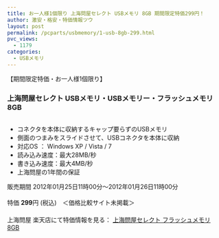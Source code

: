 ```yaml
---
title: お一人様1個限り 上海問屋セレクト USBメモリ 8GB 期間限定特価299円！
author: 激安・格安・特価情報ツウ
layout: post
permalink: /pcparts/usbmemory/1-usb-8gb-299.html
pvc_views:
  - 1179
categories:
  - USBメモリ
---
```

【期間限定特価・お一人様1個限り】  


### 上海問屋セレクト USBメモリ・USBメモリー・フラッシュメモリ 8GB

<div class="img-bg2 img_L">
  <a href="http://hb.afl.rakuten.co.jp/hgc/032ab3e9.5b793415.039e5bec.4fa1c071/?pc=http%3a%2f%2fitem.rakuten.co.jp%2fdonya%2f64023-ss%2f%3fscid%3daf_ich_link_img&#038;m=http%3a%2f%2fm.rakuten.co.jp%2fdonya%2fi%2f10012439%2f" target="_blank"><img src="http://hbb.afl.rakuten.co.jp/hgb/?pc=http%3a%2f%2fthumbnail.image.rakuten.co.jp%2f%400_mall%2fdonya%2fcabinet%2fflashitem3%2f64022s-0.jpg%3f_ex%3d128x128&#038;m=http%3a%2f%2fthumbnail.image.rakuten.co.jp%2f%400_mall%2fdonya%2fcabinet%2fflashitem3%2f64022s-0.jpg" border="0" title="" alt="" /></a>
</div>

<!--more-->

  * コネクタを本体に収納するキャップ要らずのUSBメモリ
  * 側面のつまみをスライドさせて、USBコネクタを本体に収納
  * 対応OS ： Windows XP / Vista / 7
  * 読み込み速度：最大28MB/秒
  * 書き込み速度：最大4MB/秒 
  * 上海問屋の1年間の保証

販売期間 2012年01月25日11時00分～2012年01月26日11時00分  
<br clear="all" />特価 <span class="tokka-price"><strong>299</strong></span>円 (税込)　＜価格比較サイト未掲載＞  
　　  
上海問屋 楽天店にて特価情報を見る： <a href="http://hb.afl.rakuten.co.jp/hgc/032ab3e9.5b793415.039e5bec.4fa1c071/?pc=http%3a%2f%2fitem.rakuten.co.jp%2fdonya%2f64023-ss%2f%3fscid%3daf_ich_link_img&#038;m=http%3a%2f%2fm.rakuten.co.jp%2fdonya%2fi%2f10012439%2f" target="_blank"><span class="fs150p">上海問屋セレクト フラッシュメモリ 8GB</span></a>